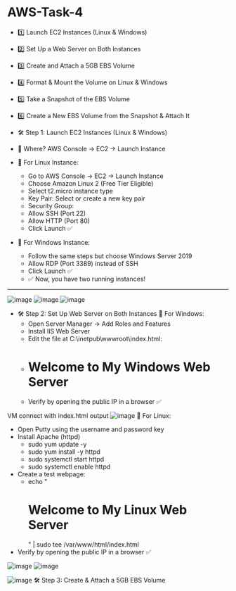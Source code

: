 # AWS-Task-4
- 1️⃣ Launch EC2 Instances (Linux & Windows)
- 2️⃣ Set Up a Web Server on Both Instances
- 3️⃣ Create and Attach a 5GB EBS Volume
- 4️⃣ Format & Mount the Volume on Linux & Windows
- 5️⃣ Take a Snapshot of the EBS Volume
- 6️⃣ Create a New EBS Volume from the Snapshot & Attach It

- 🛠 Step 1: Launch EC2 Instances (Linux & Windows)
- 📍 Where? AWS Console → EC2 → Launch Instance

- 🔹 For Linux Instance:
   - Go to AWS Console → EC2 → Launch Instance
   - Choose Amazon Linux 2 (Free Tier Eligible)
   - Select t2.micro instance type
   - Key Pair: Select or create a new key pair
   - Security Group:
   - Allow SSH (Port 22)
   - Allow HTTP (Port 80)
   - Click Launch ✅
- 🔹 For Windows Instance:
  - Follow the same steps but choose Windows Server 2019
  - Allow RDP (Port 3389) instead of SSH
  - Click Launch ✅
  - ✅ Now, you have two running instances!
****
![image](https://github.com/user-attachments/assets/6213c435-e0b1-4afd-bdb9-d2a63716c97a)
![image](https://github.com/user-attachments/assets/c3324453-5990-492d-a615-d13b9ecd1a8c)
![image](https://github.com/user-attachments/assets/dc4a9e50-ffe3-4d28-8c0f-91f91b289c39)

- 🛠 Step 2: Set Up Web Server on Both Instances
 🔹 For Windows:
   - Open Server Manager → Add Roles and Features
   - Install IIS Web Server
   - Edit the file at C:\inetpub\wwwroot\index.html:
   - <h1>Welcome to My Windows Web Server</h1>
   - Verify by opening the public IP in a browser ✅

VM connect with index.html output
![image](https://github.com/user-attachments/assets/d0c7b289-1b11-4633-99b0-c9cdad5efd9b)
 🔹 For Linux:
   - Open Putty using the username and password key
   - Install Apache (httpd)
       - sudo yum update -y
       - sudo yum install -y httpd
       - sudo systemctl start httpd
       - sudo systemctl enable httpd
   - Create a test webpage:
       - echo "<h1>Welcome to My Linux Web Server</h1>" | sudo tee /var/www/html/index.html
   - Verify by opening the public IP in a browser ✅

![image](https://github.com/user-attachments/assets/0db2b50a-dcd5-481c-aa4d-b63f9b4cd9b7)
![image](https://github.com/user-attachments/assets/a1c18f1a-6a88-4926-85bd-f7e0f7c4a423)


![image](https://github.com/user-attachments/assets/1eb5e079-6fd0-48a3-aa95-4b0b18c8886f)
🛠 Step 3: Create & Attach a 5GB EBS Volume

